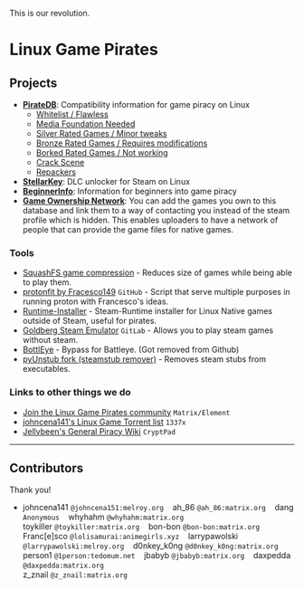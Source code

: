 This is our revolution.

# Linux Game Pirates

## Projects

* **[PirateDB](https://it7otdanqu7ktntxzm427cba6i53w6wlanlh23v5i3siqmos47pzhvyd.onion/johncena141/Linux_Game_Pirates/src/branch/master/PirateDB)**: Compatibility information for game piracy on Linux
    * [Whitelist / Flawless](https://www.it7otdanqu7ktntxzm427cba6i53w6wlanlh23v5i3siqmos47pzhvyd.onion/johncena141/Linux_Game_Pirates/src/branch/master/PirateDB/Games/Whitelist.md)
    * [Media Foundation Needed](https://it7otdanqu7ktntxzm427cba6i53w6wlanlh23v5i3siqmos47pzhvyd.onion/johncena141/Linux_Game_Pirates/src/branch/master/PirateDB/Games/Requires%20Media%20Foundation.md)
    * [Silver Rated Games / Minor tweaks](https://it7otdanqu7ktntxzm427cba6i53w6wlanlh23v5i3siqmos47pzhvyd.onion/johncena141/Linux_Game_Pirates/src/branch/master/PirateDB/Games/1.Silver)
    * [Bronze Rated Games / Requires modifications](https://it7otdanqu7ktntxzm427cba6i53w6wlanlh23v5i3siqmos47pzhvyd.onion/johncena141/Linux_Game_Pirates/src/branch/master/PirateDB/Games/2.Bronze)
    * [Borked Rated Games / Not working](https://www.it7otdanqu7ktntxzm427cba6i53w6wlanlh23v5i3siqmos47pzhvyd.onion/johncena141/Linux_Game_Pirates/src/branch/master/PirateDB/Games/3.Borked)
    * [Crack Scene](https://www.it7otdanqu7ktntxzm427cba6i53w6wlanlh23v5i3siqmos47pzhvyd.onion/johncena141/Linux_Game_Pirates/src/branch/master/PirateDB/Crack_Scene.md)
    * [Repackers](https://www.it7otdanqu7ktntxzm427cba6i53w6wlanlh23v5i3siqmos47pzhvyd.onion/johncena141/Linux_Game_Pirates/src/branch/master/PirateDB/Repackers.md)
* **[StellarKey](https://www.it7otdanqu7ktntxzm427cba6i53w6wlanlh23v5i3siqmos47pzhvyd.onion/1person/StellarKey)**: DLC unlocker for Steam on Linux
* **[BeginnerInfo](https://it7otdanqu7ktntxzm427cba6i53w6wlanlh23v5i3siqmos47pzhvyd.onion/johncena141/Linux_Game_Pirates/src/branch/master/BeginnerInfo)**: Information for beginners into game piracy
* **[Game Ownership Network](https://search.melroy.org/)**: You can add the games you own to this database and link them to a way of contacting you instead of the steam profile which is hidden. This enables uploaders to have a network of people that can provide the game files for native games.

### Tools

* [SquashFS game compression](https://it7otdanqu7ktntxzm427cba6i53w6wlanlh23v5i3siqmos47pzhvyd.onion/johncena141/Linux_Game_Pirates/src/branch/master/Tools/SquashFS/readme.md) - Reduces size of games while being able to play them.
* [protonfit by Fracesco149](https://github.com/Francesco149/protonfit) `GitHub` - Script that serve multiple purposes in running proton with Francesco's ideas.
* [Runtime-Installer](https://it7otdanqu7ktntxzm427cba6i53w6wlanlh23v5i3siqmos47pzhvyd.onion/johncena141/Linux_Game_Pirates/src/branch/master/Tools/Runtime-Installer) - Steam-Runtime installer for Linux Native games outside of Steam, useful for pirates.
* [Goldberg Steam Emulator](https://gitlab.com/Mr_Goldberg/goldberg_emulator) `GitLab` - Allows you to play steam games without steam.
* [BottlEye](https://it7otdanqu7ktntxzm427cba6i53w6wlanlh23v5i3siqmos47pzhvyd.onion/loli/BottlEye) - Bypass for Battleye. (Got removed from Github)
* [pyUnstub fork (steamstub remover)](https://it7otdanqu7ktntxzm427cba6i53w6wlanlh23v5i3siqmos47pzhvyd.onion/johncena141/Linux_Game_Pirates/src/branch/master/Tools/pyUnstub) - Removes steam stubs from executables.

### Links to other things we do

 * [Join the Linux Game Pirates community](https://matrix.to/#/!NnyGalerSUPfwFDMdl:tedomum.net?via=tedomum.net&via=matrix.org&via=animegirls.xyz) `Matrix/Element`
* [johncena141's Linux Game Torrent list](https://1337x.to/user/johncena141/) `1337x`
* [Jellybeen's General Piracy Wiki](https://cryptpad.fr/code/#/2/code/view/TYenH0L1cM8qTFcouROntzRT5pTAB4rmZAOd6I7m3vI/present/) `CryptPad`

----------------------------------------------------------------------------------------------------------

## Contributors

Thank you!

* johncena141 `@johncena151:melroy.org` ‏‏‎  ‏‏‎  ‏‏‎ ah_86 `@ah_86:matrix.org` ‏‏‎  ‏‏‎  ‏‏‎ dang `Anonymous` ‏‏‎  ‏‏‎  ‏‏‎ whyhahm `@whyhahm:matrix.org` ‏‏‎  ‏‏‎  ‏‏‎ <br>toykiller `@toykiller:matrix.org` ‏‏‎  ‏‏‎  ‏‏‎ bon-bon `@bon-bon:matrix.org` ‏‏‎  ‏‏‎  ‏‏‎ Franc[e]sco `@lolisamurai:animegirls.xyz` ‏‏‎  ‏‏‎  ‏‏‎ larrypawolski `@larrypawolski:melroy.org` ‏‏‎  ‏‏‎  ‏‏‎ d0nkey_k0ng `@d0nkey_k0ng:matrix.org` ‏‏‎  ‏‏‎  ‏‏‎ person1 `@1person:tedomum.net` ‏‏‎  ‏‏‎  ‏‏‎ jbabyb `@jbabyb:matrix.org` ‏‏‎  ‏‏‎  ‏‏‎ daxpedda `@daxpedda:matrix.org`<br>‏‏‎z_znail `@z_znail:matrix.org`
